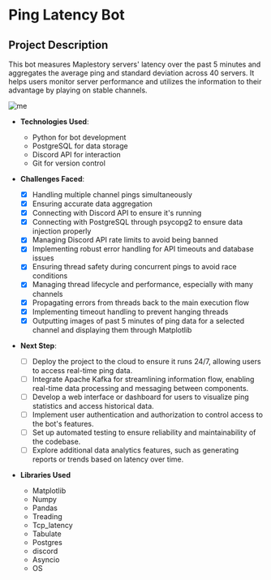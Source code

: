 # Ping Latency Bot

## Project Description
This bot measures Maplestory servers' latency over the past 5 minutes and aggregates the average ping and standard deviation across 40 servers. It helps users monitor server performance and utilizes the information to their advantage by playing on stable channels.

![me](https://github.com/Alexny1992/latency_bot/blob/master/check_ping.gif)

- **Technologies Used**: 
  - Python for bot development
  - PostgreSQL for data storage
  - Discord API for interaction
  - Git for version control

- **Challenges Faced**:
  - [x] Handling multiple channel pings simultaneously
  - [x] Ensuring accurate data aggregation
  - [x] Connecting with Discord API to ensure it's running
  - [x] Connecting with PostgreSQL through psycopg2 to ensure data injection properly
  - [x] Managing Discord API rate limits to avoid being banned
  - [x] Implementing robust error handling for API timeouts and database issues
  - [x] Ensuring thread safety during concurrent pings to avoid race conditions
  - [x] Managing thread lifecycle and performance, especially with many channels
  - [x] Propagating errors from threads back to the main execution flow
  - [x] Implementing timeout handling to prevent hanging threads
  - [x] Outputting images of past 5 minutes of ping data for a selected channel and displaying them through Matplotlib
    
- **Next Step**: 
  - [ ] Deploy the project to the cloud to ensure it runs 24/7, allowing users to access real-time ping data.
  - [ ] Integrate Apache Kafka for streamlining information flow, enabling real-time data processing and messaging between components.
  - [ ] Develop a web interface or dashboard for users to visualize ping statistics and access historical data.
  - [ ] Implement user authentication and authorization to control access to the bot's features.
  - [ ] Set up automated testing to ensure reliability and maintainability of the codebase.
  - [ ] Explore additional data analytics features, such as generating reports or trends based on latency over time.
    
- **Libraries Used**
  - Matplotlib
  - Numpy
  - Pandas
  - Treading
  - Tcp_latency
  - Tabulate
  - Postgres
  - discord
  - Asyncio
  - OS


